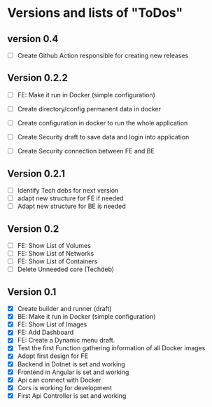 # Versions and lists of "ToDos" 

## version 0.4
- [ ] Create Github Action responsible for creating new releases

## Version 0.2.2 

- [ ] FE: Make it run in Docker (simple configuration)
- [ ] Create directory/config permanent data in docker
- [ ] Create configuration in docker to run the whole application
- [ ] Create Security draft to save data and login into application
- [ ] Create Security connection between FE and BE


## Version 0.2.1

- [ ] Identify Tech debs for next version
- [ ] adapt new structure for FE if needed
- [ ] Adapt new structure for BE is needed

## Version 0.2
- [ ] FE: Show List of Volumes
- [ ] FE: Show List of Networks
- [ ] FE: Show List of Containers
- [ ] Delete Unneeded core (Techdeb)

## Version 0.1
- [x] Create builder and runner (draft)
- [x] BE: Make it run in Docker (simple configuration)
- [x] FE: Show List of Images
- [x] FE: Add Dashboard
- [x] FE: Create a Dynamic menu draft.
- [x] Test the first Function gathering information of all Docker images
- [x] Adopt first design for FE
- [x] Backend in Dotnet is set and working
- [x] Frontend in Angular is set and working
- [x] Api can connect with Docker
- [x] Cors is working for development
- [x] First Api Controller is set and working
